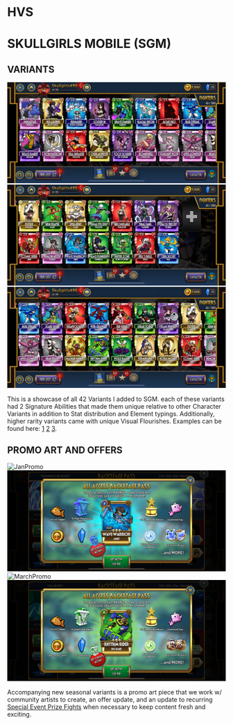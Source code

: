 # HVS

<h1> SKULLGIRLS MOBILE (SGM)</h1>

<h2> VARIANTS </h2>

![Variants1](img/Variants1.PNG)
![Variants2](img/Variants2.png)
![Variants3](img/Variants3.png)
<p>This is a showcase of all 42 Variants I added to SGM. each of these variants had 2 Signature Abilities that made them unique relative to other Character Variants in addition to Stat distribution and Element typings. Additionally, higher rarity variants came with unique Visual Flourishes. Examples can be found here: <a href="https://www.youtube.com/watch?v=EwFHLaNsHsM">1</a> <a href="https://youtu.be/9sA8Di9PE-4">2</a> <a href="https://youtu.be/Oa85PSxzB8Y">3</a>.</p>

<h2> PROMO ART AND OFFERS </h2>

![JanPromo](img/JanPromo.png)
![JanBP](img/JanBP.png)
![MarchPromo](img/MarchPromo.png)
![MarchBP](img/MarchBP.png)
<p> Accompanying new seasonal variants is a promo art piece that we work w/ community artists to create, an offer update, and an update to recurring <a href="https://skullgirlsmobile.fandom.com/wiki/Prize_Fights#Special_Event_Prize_Fights">Special Event Prize Fights</a> when necessary to keep content fresh and exciting.</p>
